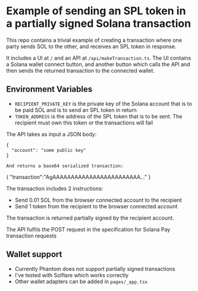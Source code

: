 # Example of sending an SPL token in a partially signed Solana transaction

This repo contains a trivial example of creating a transaction where one party sends SOL to the other, and receives an SPL token in response.

It includes a UI at `/` and an API at `/api/makeTransaction.ts`. The UI contains a Solana wallet connect button, and another button which calls the API and then sends the returned transaction to the connected wallet.

## Environment Variables

- `RECIPIENT_PRIVATE_KEY` is the private key of the Solana account that is to be paid SOL and is to send an SPL token in return
- `TOKEN_ADDRESS` is the address of the SPL token that is to be sent. The recipient must own this token or the transactions will fail

The API takes as input a JSON body:

```
{
  "account": "some public key"
}

And returns a base64 serialized transaction:

```

{
"transaction":"AgAAAAAAAAAAAAAAAAAAAAAAAA..."
}

The transaction includes 2 instructions:

- Send 0.01 SOL from the browser connected account to the recipient
- Send 1 token from the recipient to the browser connected account

The transaction is returned partially signed by the recipient account.

The API fulfils the POST request in the specification for Solana Pay transaction requests

## Wallet support

- Currently Phantom does not support partially signed transactions
- I've tested with Solflare which works correctly
- Other wallet adapters can be added in `pages/_app.tsx`
